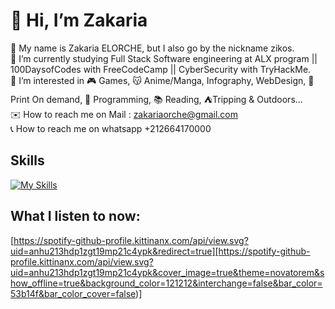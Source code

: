 # 💫 Hi, I’m Zakaria

👋 My name is Zakaria ELORCHE, but I also go by the nickname zikos.<br>
🌱 I’m currently studying Full Stack Software engineering at ALX program || 100DaysofCodes with FreeCodeCamp || CyberSecurity with TryHackMe.<br>
👀 I’m interested in 🎮 Games, 😽 Anime/Manga, Infography, WebDesign, 👕 Print On demand, 💾 Programming, 📚 Reading, ⛺Tripping & Outdoors...<br>
✉️ How to reach me on Mail : zakariaorche@gmail.com<br>
📞 How to reach me on whatsapp +212664170000<br>

## Skills

[![My Skills](https://skillicons.dev/icons?i=ae,ai,apple,azure,bash,c,codepen,c,cs,cpp,codepen,css,debian,devto,discord,emacs,figma,git,github,grafana,heroku,html,htmx,instagram,kali,linux,mysql,php,powershell,ps,py,r,raspberrypi,redhat,sublime,ubuntu,vim,visualstudio,vscode,windows,wordpress&theme=light)](https://skillicons.dev)

## What I listen to now:
[https://spotify-github-profile.kittinanx.com/api/view.svg?uid=anhu213hdp1zgt19mp21c4ypk&redirect=true][https://spotify-github-profile.kittinanx.com/api/view.svg?uid=anhu213hdp1zgt19mp21c4ypk&cover_image=true&theme=novatorem&show_offline=true&background_color=121212&interchange=false&bar_color=53b14f&bar_color_cover=false)]
